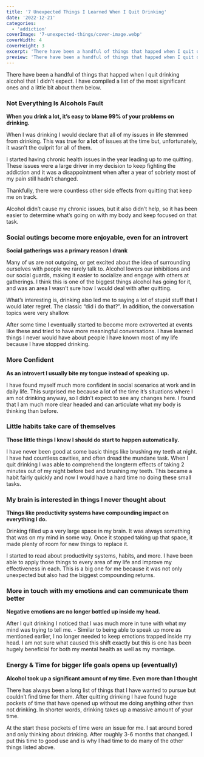 ```yaml
---
title: '7 Unexpected Things I Learned When I Quit Drinking'
date: '2022-12-21'
categories:
  - 'addiction'
coverImage: '7-unexpected-things/cover-image.webp'
coverWidth: 4
coverHeight: 3
excerpt: 'There have been a handful of things that happed when I quit drinking alcohol that I didn’t expect. I have compiled a list of the most significant ones and a little bit about them.'
preview: 'There have been a handful of things that happed when I quit drinking alcohol that I didn’t expect. I have compiled a list of the most significant ones and a little bit about them below...'
---
```


There have been a handful of things that happed when I quit drinking alcohol that I didn’t expect. I have compiled a list of the most significant ones and a little bit about them below.

### Not Everything Is Alcohols Fault

**When you drink a lot, it’s easy to blame 99% of your problems on drinking.**

When I was drinking I would declare that all of my issues in life stemmed from drinking. This was true for **a lot** of issues at the time but, unfortunately, it wasn’t the culprit for all of them.

I started having chronic health issues in the year leading up to me quitting. These issues were a large driver in my decision to keep fighting the addiction and it was a disappointment when after a year of sobriety most of my pain still hadn’t changed.

Thankfully, there were countless other side effects from quitting that keep me on track.

Alcohol didn’t cause my chronic issues, but it also didn’t help, so it has been easier to determine what’s going on with my body and keep focused on that task.

### Social outings become more enjoyable, even for an introvert

**Social gatherings was a primary reason I drank**

Many of us are not outgoing, or get excited about the idea of surrounding ourselves with people we rarely talk to. Alcohol lowers our inhibitions and our social guards, making it easier to socialize and engage with others at gatherings. I think this is one of the biggest things alcohol has going for it, and was an area I wasn’t sure how I would deal with after quitting.

What’s interesting is, drinking also led me to saying a lot of stupid stuff that I would later regret. The classic “did i do that?”. In addition, the conversation topics were very shallow.

After some time I eventually started to become more extroverted at events like these and tried to have more meaningful conversations. I have learned things I never would have about people I have known most of my life because I have stopped drinking.

### More Confident

**As an introvert I usually bite my tongue instead of speaking up.**

I have found myself much more confident in social scenarios at work and in daily life. This surprised me because a lot of the time it’s situations where I am not drinking anyway, so I didn’t expect to see any changes here. I found that I am much more clear headed and can articulate what my body is thinking than before.

### Little habits take care of themselves

**Those little things I know I should do start to happen automatically.**

I have never been good at some basic things like brushing my teeth at night. I have had countless cavities, and often dread the mundane task. When I quit drinking I was able to comprehend the longterm effects of taking 2 minutes out of my night before bed and brushing my teeth. This became a habit fairly quickly and now I would have a hard time no doing these small tasks.

### My brain is interested in things I never thought about

**Things like productivity systems have compounding impact on everything I do.**

Drinking filled up a very large space in my brain. It was always something that was on my mind in some way. Once it stopped taking up that space, it made plenty of room for new things to replace it.

I started to read about productivity systems, habits, and more. I have been able to apply those things to every area of my life and improve my effectiveness in each. This is a big one for me because it was not only unexpected but also had the biggest compounding returns.

### More in touch with my emotions and can communicate them better

**Negative emotions are no longer bottled up inside my head.**

After I quit drinking I noticed that I was much more in tune with what my mind was trying to tell me. - Similar to being able to speak up more as mentioned earlier, I no longer needed to keep emotions trapped inside my head. I am not sure what caused this shift exactly but this is one has been hugely beneficial for both my mental health as well as my marriage.

### Energy & Time for bigger life goals opens up (eventually)

**Alcohol took up a significant amount of my time. Even more than I thought**

There has always been a long list of things that I have wanted to pursue but couldn’t find time for them. After quitting drinking I have found huge pockets of time that have opened up without me doing anything other than not drinking. In shorter words, drinking takes up a massive amount of your time.

At the start these pockets of time were an issue for me. I sat around bored and only thinking about drinking. After roughly 3-6 months that changed. I put this time to good use and is why I had time to do many of the other things listed above.
